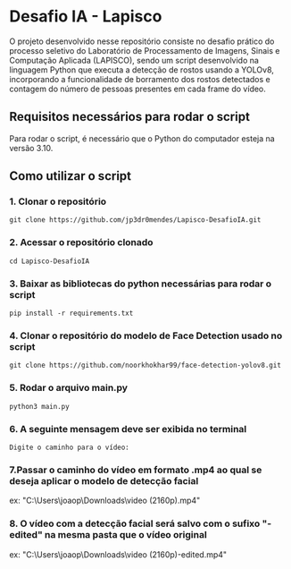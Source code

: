 # Desafio IA - Lapisco

O projeto desenvolvido nesse repositório consiste no desafio prático do processo seletivo do Laboratório de Processamento de Imagens, Sinais e Computação Aplicada (LAPISCO), sendo um script desenvolvido na linguagem Python que executa a detecção de rostos usando a YOLOv8, incorporando a funcionalidade de borramento dos rostos detectados e contagem do número de pessoas presentes em cada frame do vídeo.

## Requisitos necessários para rodar o script

Para rodar o script, é necessário que o Python do computador esteja na versão 3.10.

## Como utilizar o script

### 1. Clonar o repositório

```git clone https://github.com/jp3dr0mendes/Lapisco-DesafioIA.git```

### 2. Acessar o repositório clonado

```cd Lapisco-DesafioIA```

### 3. Baixar as bibliotecas do python necessárias para rodar o script

```pip install -r requirements.txt```

### 4. Clonar o repositório do modelo de Face Detection usado no script

```git clone https://github.com/noorkhokhar99/face-detection-yolov8.git```

### 5. Rodar o arquivo main.py

```python3 main.py```

### 6. A seguinte mensagem deve ser exibida no terminal

```Digite o caminho para o vídeo: ```

### 7.Passar o caminho do vídeo em formato .mp4 ao qual se deseja aplicar o modelo de detecção facial 

ex: "C:\Users\joaop\Downloads\video (2160p).mp4"

### 8. O vídeo com a detecção facial será salvo com o sufixo "-edited" na mesma pasta que o vídeo original

ex: "C:\Users\joaop\Downloads\video (2160p)-edited.mp4"
